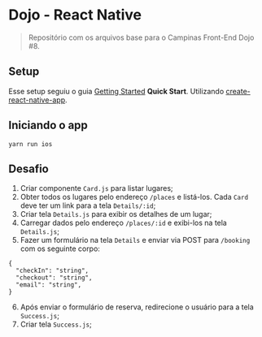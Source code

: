 # Dojo - React Native
> Repositório com os arquivos base para o Campinas Front-End Dojo #8.

## Setup
Esse setup seguiu o guia [Getting Started](http://facebook.github.io/react-native/docs/getting-started.html) **Quick Start**. Utilizando [create-react-native-app](https://github.com/react-community/create-react-native-app).

## Iniciando o app
```
yarn run ios
```

## Desafio
1. Criar componente `Card.js` para listar lugares;
2. Obter todos os lugares pelo endereço `/places` e listá-los. Cada `Card` deve ter um link para a tela `Details/:id`;
3. Criar tela `Details.js` para exibir os detalhes de um lugar;
4. Carregar dados pelo endereço `/places/:id` e exibi-los na tela `Details.js`;
5. Fazer um formulário na tela `Details` e enviar via POST para `/booking` com os seguinte corpo:
```
{
  "checkIn": "string",
  "checkout": "string",
  "email": "string",
}
```
6. Após enviar o formulário de reserva, redirecione o usuário para a tela `Success.js`;
7. Criar tela `Success.js`;
